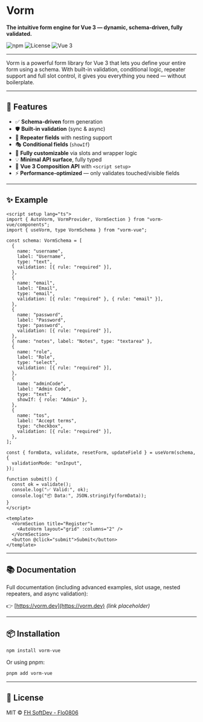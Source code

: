 # Vorm

**The intuitive form engine for Vue 3 — dynamic, schema-driven, fully validated.**

![npm](https://img.shields.io/npm/v/vorm-vue)
![License](https://img.shields.io/github/license/flo0806/vorm?cacheBust=1)
![Vue 3](https://img.shields.io/badge/vue-3.x-brightgreen)

---

Vorm is a powerful form library for Vue 3 that lets you define your entire form using a schema. With built-in validation, conditional logic, repeater support and full slot control, it gives you everything you need — without boilerplate.

---

## 🚀 Features

- ✅ **Schema-driven** form generation
- 🛡 **Built-in validation** (sync & async)
- 🔁 **Repeater fields** with nesting support
- 🎭 **Conditional fields** (`showIf`)
- 🎨 **Fully customizable** via slots and wrapper logic
- 💡 **Minimal API surface**, fully typed
- 🧩 **Vue 3 Composition API** with `<script setup>`
- ⚡ **Performance-optimized** — only validates touched/visible fields

---

## ✨ Example

```vue
<script setup lang="ts">
import { AutoVorm, VormProvider, VormSection } from "vorm-vue/components";
import { useVorm, type VormSchema } from "vorm-vue";

const schema: VormSchema = [
  {
    name: "username",
    label: "Username",
    type: "text",
    validation: [{ rule: "required" }],
  },
  {
    name: "email",
    label: "Email",
    type: "email",
    validation: [{ rule: "required" }, { rule: "email" }],
  },
  {
    name: "password",
    label: "Password",
    type: "password",
    validation: [{ rule: "required" }],
  },
  { name: "notes", label: "Notes", type: "textarea" },
  {
    name: "role",
    label: "Role",
    type: "select",
    validation: [{ rule: "required" }],
  },
  {
    name: "adminCode",
    label: "Admin Code",
    type: "text",
    showIf: { role: "Admin" },
  },
  {
    name: "tos",
    label: "Accept terms",
    type: "checkbox",
    validation: [{ rule: "required" }],
  },
];

const { formData, validate, resetForm, updateField } = useVorm(schema, {
  validationMode: "onInput",
});

function submit() {
  const ok = validate();
  console.log("✅ Valid:", ok);
  console.log("📦 Data:", JSON.stringify(formData));
}
</script>

<template>
  <VormSection title="Register">
    <AutoVorm layout="grid" :columns="2" />
  </VormSection>
  <button @click="submit">Submit</button>
</template>
```

---

## 📚 Documentation

Full documentation (including advanced examples, slot usage, nested repeaters, and async validation):

👉 [https://vorm.dev](https://vorm.dev) _(link placeholder)_

---

## 📦 Installation

```bash
npm install vorm-vue
```

Or using pnpm:

```bash
pnpm add vorm-vue
```

---

## 🔗 License

MIT © [FH SoftDev - Flo0806](https://github.com/flo0806)
